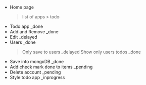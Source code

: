 * Home page
    > list of apps
        > todo
* Todo app _done
* Add and Remove _done
* Edit _delayed
* Users _done
    >Only save to users _delayed
    >Show only users todos _done
* Save into mongoDB _done
* Add check mark done to items _pending
* Delete account _pending
* Style todo app _inprogress